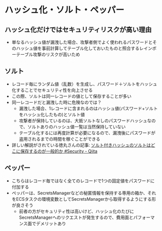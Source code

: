 # ハッシュ化・ソルト・ペッパー

## ハッシュ化だけではセキュリティリスクが高い理由

- 単なるハッシュ値が漏洩した場合、攻撃者側でよく使われるパスワードとそのハッシュ値を事前計算してテーブル化しておいたものと照合するレインボーテーブル攻撃のリスクが高いため

## ソルト

- レコード毎にランダム値（乱数）を生成し、パスワード＋ソルトをハッシュ化することでセキュリティ性を向上させる
- この際、ソルトは同一レコードの値として保存することが多い
- 同一レコードだと漏洩した時に危険なのでは？
  - 漏洩した場合、1レコードに含まれるのはハッシュ値(パスワード+ソルトをハッシュ化したもの)とソルト値
  - 攻撃者が保持しているのは、大抵ソルトなしのパスワードハッシュなので、ソルトありのハッシュ値一覧は当然保持していない
  - テーブル化するには再度計算が必要になるので、漏洩後にパスワードが盗用されるまでの時間を稼ぐことができる
- 詳しい解説がされている徳丸さんの記事: [ソルト付きハッシュのソルトはどこに保存するのが一般的か #Security - Qiita](https://qiita.com/ockeghem/items/d7324d383fb7c104af58)

## ペッパー

- こちらはレコード毎ではなく全てのレコードで1つの固定値をパスワードに付加する
- ペッパーは、SecretsManagerなどの秘匿情報を保持する専用の箱か、それをECSタスクの環境変数としてSecretsManagerから取得するようにする形が良さそう
  - 前者の方がセキュリティ性は高いけど、ハッシュ化のたびにSecretsManagerへのリクエストが発生するので、費用面とパフォーマンス面でデメリットあり